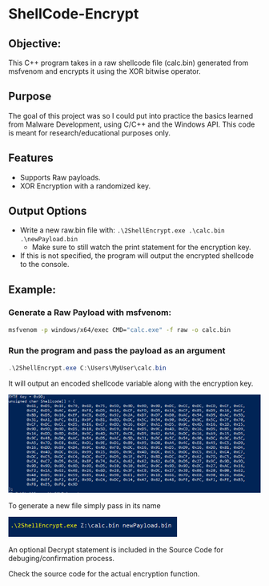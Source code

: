 # ShellCode-Encrypt

## Objective:
This C++ program takes in a raw shellcode file (calc.bin) generated from msfvenom and encrypts it using the XOR bitwise operator.

## Purpose
The goal of this project was so I could put into practice the basics learned from Malware Development, using C/C++ and the Windows API.
This code is meant for research/educational purposes only.

## Features
- Supports Raw payloads.
- XOR Encryption with a randomized key.

## Output Options
- Write a new raw.bin file with: ```.\2ShellEncrypt.exe .\calc.bin .\newPayload.bin```
	- Make sure to still watch the print statement for the encryption key.
- If this is not specified, the program will output the encrypted shellcode to the console.

## Example:

### Generate a Raw Payload with msfvenom:
```bash
msfvenom -p windows/x64/exec CMD="calc.exe" -f raw -o calc.bin
```

### Run the program and pass the payload as an argument
```powershell
.\2ShellEncrypt.exe C:\Users\MyUser\calc.bin
```
It will output an encoded shellcode variable along with the encryption key.

![Print statement](/img3.png)

To generate a new file simply pass in its name

![Create a new file](/img4.png)

An optional Decrypt statement is included in the Source Code for debuging/confirmation process. 

Check the source code for the actual encryption function.